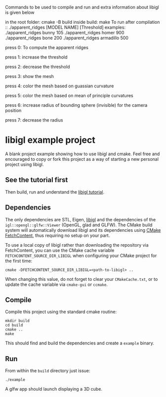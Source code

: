 Commands to be used to compile and run and extra information about libigl is given below


in the root folder: cmake -B build
inside build: make
To run after compilation ::
./apparent_ridges [MODEL NAME] [Threshold]
examples:
./apparent_ridges bunny 105 
./apparent_ridges homer 900
./apparent_ridges bone 200
./apparent_ridges armadillo 500

press 0: To compute the apparent ridges

press 1: increase the threshold  

press 2: decrease the threshold

press 3: show the mesh

press 4: color the mesh based on guassian curvature

press 5: color the mesh based on mean of principle curvatures

press 6: increase radius of bounding sphere (invisible) for the camera position

press 7: decrease the radius 



# libigl example project

A blank project example showing how to use libigl and cmake. Feel free and
encouraged to copy or fork this project as a way of starting a new personal
project using libigl.

## See the tutorial first

Then build, run and understand the [libigl
tutorial](http://libigl.github.io/libigl/tutorial/).

## Dependencies

The only dependencies are STL, Eigen, [libigl](http://libigl.github.io/libigl/) and the dependencies
of the `igl::opengl::glfw::Viewer` (OpenGL, glad and GLFW).
The CMake build system will automatically download libigl and its dependencies using
[CMake FetchContent](https://cmake.org/cmake/help/latest/module/FetchContent.html),
thus requiring no setup on your part.

To use a local copy of libigl rather than downloading the repository via FetchContent, you can use
the CMake cache variable `FETCHCONTENT_SOURCE_DIR_LIBIGL` when configuring your CMake project for
the first time:
```
cmake -DFETCHCONTENT_SOURCE_DIR_LIBIGL=<path-to-libigl> ..
```
When changing this value, do not forget to clear your `CMakeCache.txt`, or to update the cache variable
via `cmake-gui` or `ccmake`.

## Compile

Compile this project using the standard cmake routine:

    mkdir build
    cd build
    cmake ..
    make

This should find and build the dependencies and create a `example` binary.

## Run

From within the `build` directory just issue:

    ./example

A glfw app should launch displaying a 3D cube.
